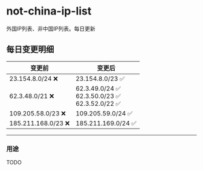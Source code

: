 # not-china-ip-list
外国IP列表、非中国IP列表。每日更新

每日变更明细
--------------------
|  变更前   | 变更后 |
|  ----  | ----  |
|  23.154.8.0/24 :x:  | 23.154.8.0/23 :white_check_mark: | 
|  62.3.48.0/21 :x:  | 62.3.49.0/24 :white_check_mark: <br> 62.3.50.0/23 :white_check_mark: <br> 62.3.52.0/22 :white_check_mark: <br>  | 
|  109.205.58.0/23 :x:  | 109.205.59.0/24 :white_check_mark: | 
|  185.211.168.0/23 :x:  | 185.211.169.0/24 :white_check_mark: | 

--------------------
### 用途
TODO
